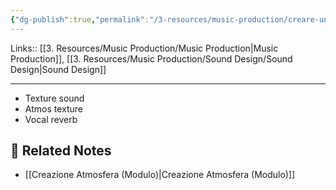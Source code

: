 ```yaml
---
{"dg-publish":true,"permalink":"/3-resources/music-production/creare-un-atmosfera/"}
---
```


Links:: [[3. Resources/Music Production/Music Production\|Music Production]], [[3. Resources/Music Production/Sound Design/Sound Design\|Sound Design]]

---

- Texture sound
- Atmos texture
- Vocal reverb




## 🔗 Related Notes

- [[Creazione Atmosfera (Modulo)\|Creazione Atmosfera (Modulo)]]